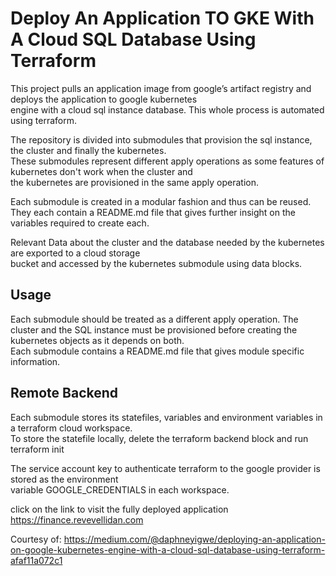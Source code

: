 # Deploy An Application TO GKE With A Cloud SQL Database Using Terraform
This project pulls an application image from google’s artifact registry and deploys the application to google kubernetes <br />
engine with a cloud sql instance database. This whole process is automated using terraform.

The repository is divided into submodules that provision the sql instance, the cluster and finally the kubernetes. <br />
These submodules represent different apply operations as some features of kubernetes don't work when the cluster and <br />
the kubernetes are provisioned in the same apply operation. 

Each submodule is created in a modular fashion and thus can be reused. <br />
They each contain a README.md file that  gives further insight on the variables required to create each.

Relevant Data about the cluster and the database needed by the kubernetes are exported to a cloud storage <br />
bucket and accessed by the kubernetes submodule using data blocks.


## Usage
Each submodule should be treated as a different apply operation. 
The cluster and the SQL instance must be provisioned before creating the kubernetes objects as it depends on both.<br /> 
Each submodule contains a README.md file that gives module specific information.


## Remote Backend
Each submodule stores its statefiles, variables and environment variables in a terraform cloud workspace. <br />
To store the statefile locally, delete the terraform backend block and run terraform init

The service account key to authenticate terraform to the google provider is stored as the environment <br />
variable GOOGLE_CREDENTIALS in each workspace.


click on the link to visit the fully deployed application
https://finance.revevellidan.com

Courtesy of: https://medium.com/@daphneyigwe/deploying-an-application-on-google-kubernetes-engine-with-a-cloud-sql-database-using-terraform-afaf11a072c1
